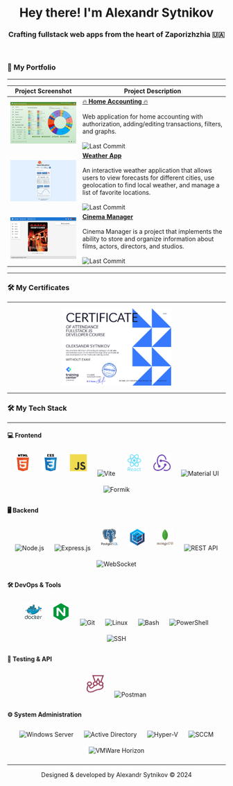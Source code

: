 <h1 align="center">Hey there! I'm Alexandr Sytnikov</h1>
<h3 align="center">Crafting fullstack web apps from the heart of Zaporizhzhia 🇺🇦</h3>

&nbsp;

### 💼 My Portfolio

---

| Project Screenshot                                    | Project Description                                                                                                                                                                                                                                                                                                                                    |
| ----------------------------------------------------- | ------------------------------------------------------------------------------------------------------------------------------------------------------------------------------------------------------------------------------------------------------------------------------------------------------------------------------------------------------ |
| ![Home Accounting](./screenshots/home-accounting.png) | [🔥 **Home Accounting** 🔥](https://github.com/sytnikovzp/home-accounting)<br><br>Web application for home accounting with authorization, adding/editing transactions, filters, and graphs.<br><br><img src="https://img.shields.io/github/last-commit/sytnikovzp/home-accounting" alt="Last Commit">                                                  |
| ![Weather App](./screenshots/weather-app.png)         | [**Weather App**](https://github.com/sytnikovzp/weather-app)<br><br>An interactive weather application that allows users to view forecasts for different cities, use geolocation to find local weather, and manage a list of favorite locations.<br><br><img src="https://img.shields.io/github/last-commit/sytnikovzp/weather-app" alt="Last Commit"> |
| ![Cinema Manager](./screenshots/cinema-manager.jpg)   | [**Cinema Manager**](https://github.com/sytnikovzp/cinema-manager)<br><br>Cinema Manager is a project that implements the ability to store and organize information about films, actors, directors, and studios.<br><br><img src="https://img.shields.io/github/last-commit/sytnikovzp/Cinema-manager" alt="Last Commit">                              |

---

### 🛠️ My Certificates

---

<div align="center">
  <img src="./education/certificate.jpg" alt="Freshcode Trainee" width="50%" />
</div>

---

### 🛠️ My Tech Stack

---

#### 💻 Frontend

<div align="center">
  <img src="https://raw.githubusercontent.com/devicons/devicon/master/icons/html5/html5-original-wordmark.svg" alt="HTML5" width="40" height="40" style="margin:10px"/>
  <img src="https://raw.githubusercontent.com/devicons/devicon/master/icons/css3/css3-original-wordmark.svg" alt="CSS3" width="40" height="40" style="margin:10px"/>
  <img src="https://raw.githubusercontent.com/devicons/devicon/master/icons/javascript/javascript-original.svg" alt="JavaScript" width="40" height="40" style="margin:10px"/>
  <img src="https://vitejs.dev/logo.svg" alt="Vite" width="40" height="40" style="margin:10px"/>
  <img src="https://raw.githubusercontent.com/devicons/devicon/master/icons/react/react-original-wordmark.svg" alt="React" width="40" height="40" style="margin:10px"/>
  <img src="https://raw.githubusercontent.com/devicons/devicon/master/icons/redux/redux-original.svg" alt="Redux" width="40" height="40" style="margin:10px"/> <img src="https://mui.com/static/logo.png" alt="Material UI" width="40" height="40" style="margin:10px"/>
  <img src="https://cdn.zapier.com/storage/developer_cli/20e6b8d4515c7e1ed6f1db25a2a3d3f2_2.png" alt="Formik" width="40" height="40" style="margin:10px"/> 
</div>

#### 🖥️ Backend

<div align="center">
  <img src="https://iconduck.com/vectors/vctrruvykdlj/media/svg/download" alt="Node.js" width="40" height="40" style="margin:10px"/>
  <img src="https://adware-technologies.s3.amazonaws.com/uploads/technology/thumbnail/20/express-js.png" alt="Express.js" width="40" height="40" style="margin:10px"/>
  <img src="https://raw.githubusercontent.com/devicons/devicon/master/icons/postgresql/postgresql-original-wordmark.svg" alt="PostgreSQL" width="40" height="40" style="margin:10px"/>
  <img src="https://raw.githubusercontent.com/devicons/devicon/master/icons/sequelize/sequelize-original.svg" alt="Sequelize" width="40" height="40" style="margin:10px"/>
  <img src="https://raw.githubusercontent.com/devicons/devicon/master/icons/mongodb/mongodb-original-wordmark.svg" alt="MongoDB" width="40" height="40" style="margin:10px"/>
  <img src="https://www.cobbleweb.co.uk/wp/wp-content/uploads/2021/10/Tech_Foundation-6-RESTful-API.svg" alt="REST API" width="40" height="40" style="margin:10px"/>
  <img src="https://upload.wikimedia.org/wikipedia/commons/c/cd/WebSocket_colored_logo.svg" alt="WebSocket" width="40" height="40" style="margin:10px"/>
</div>

#### 🛠️ DevOps & Tools

<div align="center">
  <img src="https://raw.githubusercontent.com/devicons/devicon/master/icons/docker/docker-original-wordmark.svg" alt="Docker" width="40" height="40" style="margin:10px"/>
  <img src="https://raw.githubusercontent.com/devicons/devicon/master/icons/nginx/nginx-original.svg" alt="Nginx" width="40" height="40" style="margin:10px"/>
  <img src="https://www.vectorlogo.zone/logos/git-scm/git-scm-icon.svg" alt="Git" width="40" height="40" style="margin:10px"/>
  <img src="https://cdn.jsdelivr.net/gh/devicons/devicon/icons/linux/linux-original.svg" alt="Linux" width="40" height="40" style="margin:10px"/>
  <img src="https://cdn.iconscout.com/icon/premium/png-256-thumb/bash-shell-script-7855733-6374566.png" alt="Bash" width="40" height="40" style="margin:10px"/>
  <img src="https://upload.wikimedia.org/wikipedia/commons/a/a1/Powershell_128.svg" alt="PowerShell" width="40" height="40" style="margin:10px"/>
  <img src="https://pc.net/img/terms/ssh.svg" alt="SSH" width="40" height="40" style="margin:10px"/>
</div>

#### 🧪 Testing & API

<div align="center">
  <img src="https://raw.githubusercontent.com/devicons/devicon/master/icons/jest/jest-plain.svg" alt="Jest" width="40" height="40" style="margin:10px"/>
  <img src="https://cdn.iconscout.com/icon/free/png-256/free-postman-logo-icon-download-in-svg-png-gif-file-formats--technology-social-media-company-brand-vol-5-pack-logos-icons-2945092.png" alt="Postman" width="40" height="40" style="margin:10px"/>
</div>

#### ⚙️ System Administration

<div align="center">
  <img src="https://happyware.com/media/image/c8/a2/59/Windows-Server.png" alt="Windows Server" width="40" height="40" style="margin:10px"/>
  <img src="https://static-00.iconduck.com/assets.00/azure-active-directory-aad-icon-976x1024-wsgkjjk2.png" alt="Active Directory" width="40" height="40" style="margin:10px"/>
  <img src="https://www.svgrepo.com/show/331779/virtual-machines.svg" alt="Hyper-V" width="40" height="40" style="margin:10px"/>
  <img src="https://www.johndstech.com/wp-content/uploads/2016/02/SCCM2012R2_big-1.png" alt="SCCM" width="40" height="40" style="margin:10px"/>
  <img src="https://media.imgcdn.org/repo/2023/03/vmware-horizon-enterprise-version/676d08a326649-vmware-horizon-enterprise-version-Icon.webp" alt="VMWare Horizon" width="40" height="40" style="margin:10px"/>
</div>

---

<p align="center">Designed & developed by Alexandr Sytnikov © 2024</p>
